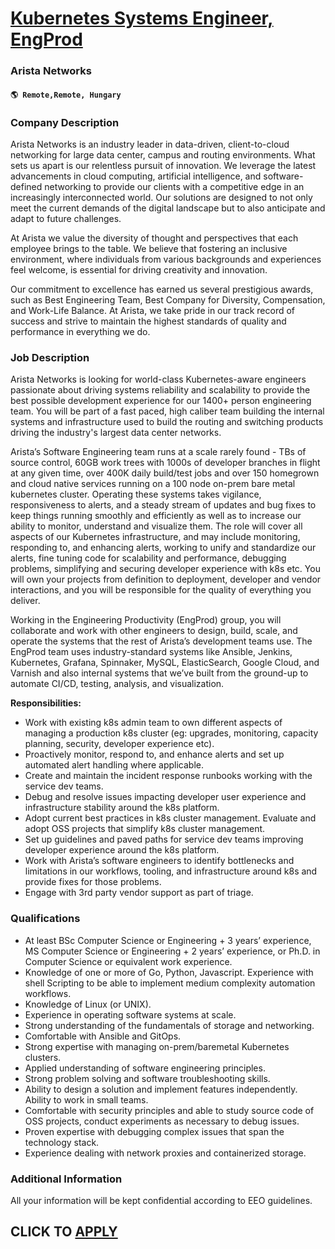 # [Kubernetes Systems Engineer, EngProd](https://www.remotewlb.com/apply/kubernetes-systems-engineer-engprod-117928)  
### Arista Networks  
#### `🌎 Remote,Remote, Hungary`  

### **Company Description**

Arista Networks is an industry leader in data-driven, client-to-cloud networking for large data center, campus and routing environments. What sets us apart is our relentless pursuit of innovation. We leverage the latest advancements in cloud computing, artificial intelligence, and software-defined networking to provide our clients with a competitive edge in an increasingly interconnected world. Our solutions are designed to not only meet the current demands of the digital landscape but to also anticipate and adapt to future challenges.

At Arista we value the diversity of thought and perspectives that each employee brings to the table. We believe that fostering an inclusive environment, where individuals from various backgrounds and experiences feel welcome, is essential for driving creativity and innovation.

Our commitment to excellence has earned us several prestigious awards, such as Best Engineering Team, Best Company for Diversity, Compensation, and Work-Life Balance. At Arista, we take pride in our track record of success and strive to maintain the highest standards of quality and performance in everything we do.

###  **Job Description**

Arista Networks is looking for world-class Kubernetes-aware engineers passionate about driving systems reliability and scalability to provide the best possible development experience for our 1400+ person engineering team. You will be part of a fast paced, high caliber team building the internal systems and infrastructure used to build the routing and switching products driving the industry's largest data center networks.

Arista’s Software Engineering team runs at a scale rarely found - TBs of source control, 60GB work trees with 1000s of developer branches in flight at any given time, over 400K daily build/test jobs and over 150 homegrown and cloud native services running on a 100 node on-prem bare metal kubernetes cluster. Operating these systems takes vigilance, responsiveness to alerts, and a steady stream of updates and bug fixes to keep things running smoothly and efficiently as well as to increase our ability to monitor, understand and visualize them. The role will cover all aspects of our Kubernetes infrastructure, and may include monitoring, responding to, and enhancing alerts, working to unify and standardize our alerts, fine tuning code for scalability and performance, debugging problems, simplifying and securing developer experience with k8s etc. You will own your projects from definition to deployment, developer and vendor interactions, and you will be responsible for the quality of
everything you deliver.

Working in the Engineering Productivity (EngProd) group, you will collaborate and work with other engineers to design, build, scale, and operate the systems that the rest of Arista’s development teams use. The EngProd team uses industry-standard systems like Ansible, Jenkins, Kubernetes, Grafana, Spinnaker, MySQL, ElasticSearch, Google Cloud, and Varnish and also internal systems that we’ve built from the ground-up to automate CI/CD, testing, analysis, and visualization.

 **Responsibilities:**

  * Work with existing k8s admin team to own different aspects of managing a production k8s cluster (eg: upgrades, monitoring, capacity planning, security, developer experience etc).
  * Proactively monitor, respond to, and enhance alerts and set up automated alert handling where applicable.
  * Create and maintain the incident response runbooks working with the service dev teams.
  * Debug and resolve issues impacting developer user experience and infrastructure stability around the k8s platform.
  * Adopt current best practices in k8s cluster management. Evaluate and adopt OSS projects that simplify k8s cluster management. 
  * Set up guidelines and paved paths for service dev teams improving developer experience around the k8s platform.
  * Work with Arista’s software engineers to identify bottlenecks and limitations in our workflows, tooling, and infrastructure around k8s and provide fixes for those problems.
  * Engage with 3rd party vendor support as part of triage.

###  **Qualifications**

  * At least BSc Computer Science or Engineering + 3 years’ experience, MS Computer Science or Engineering + 2 years’ experience, or Ph.D. in Computer Science or equivalent work experience.
  * Knowledge of one or more of Go, Python, Javascript. Experience with shell Scripting to be able to implement medium complexity automation workflows.
  * Knowledge of Linux (or UNIX).
  * Experience in operating software systems at scale.
  * Strong understanding of the fundamentals of storage and networking.
  * Comfortable with Ansible and GitOps.
  * Strong expertise with managing on-prem/baremetal Kubernetes clusters.
  * Applied understanding of software engineering principles.
  * Strong problem solving and software troubleshooting skills.
  * Ability to design a solution and implement features independently. Ability to work in small teams.
  * Comfortable with security principles and able to study source code of OSS projects, conduct experiments as necessary to debug issues.
  * Proven expertise with debugging complex issues that span the technology stack.
  * Experience dealing with network proxies and containerized storage.

###  **Additional Information**

All your information will be kept confidential according to EEO guidelines.

  
## CLICK TO [APPLY](https://www.remotewlb.com/apply/kubernetes-systems-engineer-engprod-117928)

